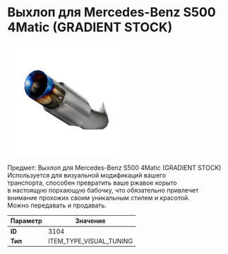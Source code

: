 # Выхлоп для Mercedes-Benz S500 4Matic (GRADIENT STOCK)

![Item Image](../img/3104.webp?raw=true)

Предмет: Выхлоп для Mercedes-Benz S500 4Matic (GRADIENT STOCK)<br>Используется для визуальной модификаций вашего<br>транспорта, способен превратить ваше ржавое корыто<br>в настоящую порхающую бабочку, что обязательно привлечет<br>внимание прохожих своим уникальным стилем и красотой.<br>Можно передавать и продавать.


| Параметр | Значение |
|----------|----------|
| **ID** | 3104 |
| **Тип** | ITEM_TYPE_VISUAL_TUNING |

